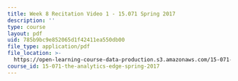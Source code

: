 ```yaml
---
title: Week 8 Recitation Video 1 - 15.071 Spring 2017
description: ''
type: course
layout: pdf
uid: 785b9bc9e852065d1f42411ea550db00
file_type: application/pdf
file_location: >-
  https://open-learning-course-data-production.s3.amazonaws.com/15-071-the-analytics-edge-spring-2017/785b9bc9e852065d1f42411ea550db00_MIT15_071S17_Unit8_Recitation.pdf
course_id: 15-071-the-analytics-edge-spring-2017
---
```

